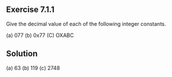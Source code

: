 ## Exercise 7.1.1
Give the decimal value of each of the following integer constants.

(a) 077
(b) 0x77 
(C) OXABC

## Solution
(a) 63
(b) 119
(c) 2748
